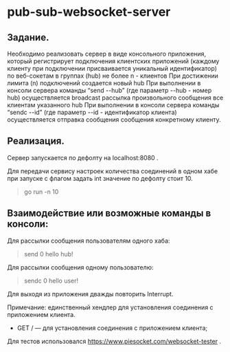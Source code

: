# pub-sub-websocket-server

## Задание.
Необходимо реализовать сервер в виде консольного приложения, который
регистрирует подключения клиентских приложений (каждому клиенту при
подключении присваивается уникальный идентификатор) по веб-сокетам в группах
(hub) не более n - клиентов
При достижении лимита (n) подключений создается новый hub
При выполнении в консоли сервера команды “send --hub” (где параметр --hub -
номер hub) осуществляется broadcast рассылка произвольного сообщения все
клиентам указанного hub
При выполнении в консоли сервера команды “sendс --id” (где параметр --id -
идентификатор клиента) осуществляется отправка сообщения сообщения
конкретному клиенту.

## Реализация.
Сервер запускается по дефолту на localhost:8080 .

Для передачи сервису настроек количества соединений в одном хабе при запуске
с флагом задать int значение по дефолту стоит 10.

>go run -n 10

## Взаимодействие или возможные команды в консоли:
Для рассылки сообщения пользователям одного хаба:
>send 0 hello hub!

Для рассылки сообщения одному пользователю:
>sendc 0 hello user!

Для выходя из приложения дважды повторить Interrupt.

Примечание:
единственный хендлер для установления соединения с приложением клиента.
- GET / — для установления соединения с приложением клиента;

Для тестов использовался https://www.piesocket.com/websocket-tester .